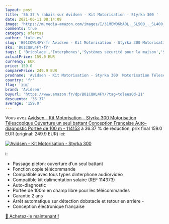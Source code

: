 ```yaml
---
layout: post
title: '36.37 % rabais sur Avidsen - Kit Motorisation - Styrka 300 '
date: 2021-06-11 08:14:09
image: 'https://m.media-amazon.com/images/I/31MEW0KbA0L._SL500_._SL400_.jpg'
comments: true
category: ofertas
author: 'tole.es'
slug: 'B01CQWL4FY-fr Avidsen - Kit Motorisation - Styrka 300 Motorisation...'
sku: 'B01CQWL4FY-fr'
tags: [ 'Bricolage','Interphones','Systèmes sécurité pour la maison','Sécurité','avidsen','Électricité', ]
actualPrice: 159.0 EUR
currency: EUR
price: 159.0
comparePrice: 249.9 EUR
prodname: 'Avidsen - Kit Motorisation - Styrka 300  Motorisation Télescopique  Ouverture un seul battant  Conception Française  Auto-diagnostic  Portée de 100 m - 114153'
country: 'fr'
flag: '🇫🇷'
brand: 'Avidsen'
buyurl: 'https://www.amazon.fr/dp/B01CQWL4FY/?tag=tolees0d-21'
descuento: '36.37'
average: '159.0'
---
```


Vous avez [Avidsen - Kit Motorisation - Styrka 300  Motorisation Télescopique  Ouverture un seul battant  Conception Française  Auto-diagnostic  Portée de 100 m - 114153](https://www.amazon.fr/dp/B01CQWL4FY/?tag=tolees0d-21)  à  36.37 % de réduction, prix final  159.0 EUR (original: 249.9 EUR) ici:

[![Avidsen - Kit Motorisation - Styrka 300 ](https://m.media-amazon.com/images/I/31MEW0KbA0L._SL500_._SL400_.jpg)](https://www.amazon.fr/dp/B01CQWL4FY/?tag=tolees0d-21)

ℹ️:

- Passage piéton: ouverture d’un seul battant
- Fonction copie télécommande
- Compatible avec tous types dinterphone audio/vidéo
- Compatible kit dalimentation solaire (REF 114373)
- Auto-diagnostic
- Portée de 100m en champ libre pour les télécommandes
- Garantie 2 ans
- Arrêt automatique sur détection dobstacle et retour en arrière -
- Conception électronique française

[🛒 Achetez-le maintenant!!](https://www.amazon.fr/dp/B01CQWL4FY/?tag=tolees0d-21)
